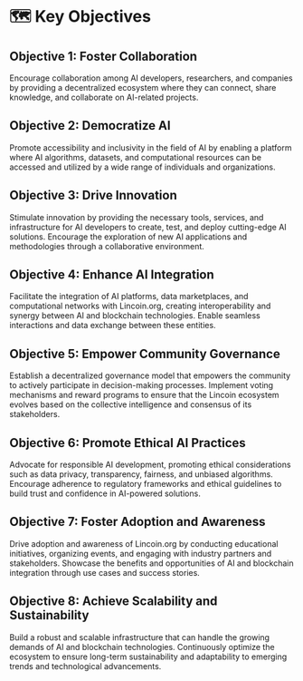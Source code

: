 # 🗺 Key Objectives

## Objective 1: Foster Collaboration&#x20;

Encourage collaboration among AI developers, researchers, and companies by providing a decentralized ecosystem where they can connect, share knowledge, and collaborate on AI-related projects.

## Objective 2: Democratize AI&#x20;

Promote accessibility and inclusivity in the field of AI by enabling a platform where AI algorithms, datasets, and computational resources can be accessed and utilized by a wide range of individuals and organizations.

## Objective 3: Drive Innovation

Stimulate innovation by providing the necessary tools, services, and infrastructure for AI developers to create, test, and deploy cutting-edge AI solutions. Encourage the exploration of new AI applications and methodologies through a collaborative environment.

## Objective 4: Enhance AI Integration

Facilitate the integration of AI platforms, data marketplaces, and computational networks with Lincoin.org, creating interoperability and synergy between AI and blockchain technologies. Enable seamless interactions and data exchange between these entities.

## Objective 5: Empower Community Governance

Establish a decentralized governance model that empowers the community to actively participate in decision-making processes. Implement voting mechanisms and reward programs to ensure that the Lincoin ecosystem evolves based on the collective intelligence and consensus of its stakeholders.

## Objective 6: Promote Ethical AI Practices

Advocate for responsible AI development, promoting ethical considerations such as data privacy, transparency, fairness, and unbiased algorithms. Encourage adherence to regulatory frameworks and ethical guidelines to build trust and confidence in AI-powered solutions.

## Objective 7: Foster Adoption and Awareness

Drive adoption and awareness of Lincoin.org by conducting educational initiatives, organizing events, and engaging with industry partners and stakeholders. Showcase the benefits and opportunities of AI and blockchain integration through use cases and success stories.

## Objective 8: Achieve Scalability and Sustainability

Build a robust and scalable infrastructure that can handle the growing demands of AI and blockchain technologies. Continuously optimize the ecosystem to ensure long-term sustainability and adaptability to emerging trends and technological advancements.
